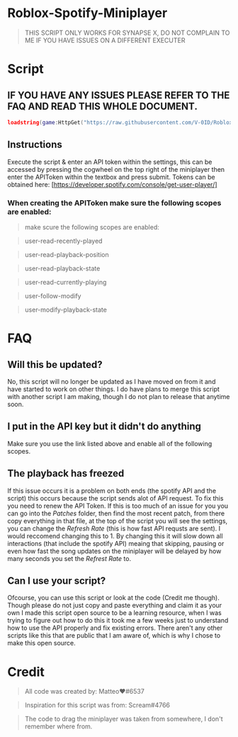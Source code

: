 # Roblox-Spotify-Miniplayer

> THIS SCRIPT ONLY WORKS FOR SYNAPSE X, DO NOT COMPLAIN TO ME IF YOU HAVE ISSUES ON A DIFFERENT EXECUTER
# Script
## IF YOU HAVE ANY ISSUES PLEASE REFER TO THE FAQ AND READ THIS WHOLE DOCUMENT.

```lua
loadstring(game:HttpGet("https://raw.githubusercontent.com/V-0ID/Roblox-Spotify-Miniplayer/main/Miniplayer.lua"))();
```

## Instructions
Execute the script & enter an API token within the settings, this can be accessed by pressing the cogwheel on the top right of the miniplayer
then enter the APIToken within the textbox and press submit. Tokens can be obtained here: 
[https://developer.spotify.com/console/get-user-player/]

### When creating the APIToken make sure the following scopes are enabled:

> make scure the following scopes are enabled:

> user-read-recently-played 

> user-read-playback-position

> user-read-playback-state

> user-read-currently-playing 

> user-follow-modify

> user-modify-playback-state

# FAQ
## Will this be updated?
No, this script will no longer be updated as I have moved on from it and have started to work on other things.
I do have plans to merge this script with another script I am making, though I do not plan to release that anytime
soon.

## I put in the API key but it didn't do anything
Make sure you use the link listed above and enable all of the following scopes.

## The playback has freezed
If this issue occurs it is a problem on both ends (the spotify API and the script) this occurs because the script
sends alot of API request. To fix this you need to renew the API Token. If this is too much of an issue for you
you can go into the *Patches* folder, then find the most recent patch, from there copy everything in that file,
at the top of the script you will see the settings, you can change the *Refresh Rate* (this is how fast API requsts are sent).
I would reccomend changing this to 1. By changing this it will slow down all interactions (that include the spotify API)
meaing that skipping, pausing or even how fast the song updates on the miniplayer will be delayed by how many seconds you set
the *Refrest Rate* to.

## Can I use your script?
Ofcourse, you can use this script or look at the code (Credit me though). Though please do not just copy and paste everything and claim it as your own
I made this script open source to be a learning resource, when I was trying to figure out how to do this it took me a few weeks just
to understand how to use the API properly and fix existing errors. There aren't any other scripts like this that are public that I am
aware of, which is why I chose to make this open source.

# Credit
> All code was created by: Matteo❤#6537

> Inspiration for this script was from: Scream#4766

> The code to drag the miniplayer was taken from somewhere, I don't remember where from.
